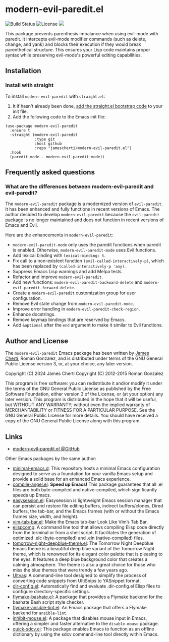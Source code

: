 # modern-evil-paredit.el
![Build Status](https://github.com/jamescherti/modern-evil-paredit.el/actions/workflows/ci.yml/badge.svg)
![License](https://img.shields.io/github/license/jamescherti/modern-evil-paredit.el)
![](https://raw.githubusercontent.com/jamescherti/modern-evil-paredit.el/main/.images/made-for-gnu-emacs.svg)

This package prevents parenthesis imbalance when using evil-mode with paredit. It intercepts evil-mode modifier commands (such as delete, change, and yank) and blocks their execution if they would break parenthetical structure. This ensures your Lisp code maintains proper syntax while preserving evil-mode's powerful editing capabilities.

## Installation

### Install with straight

To install `modern-evil-paredit` with `straight.el`:

1. It if hasn't already been done, [add the straight.el bootstrap code](https://github.com/radian-software/straight.el?tab=readme-ov-file#getting-started) to your init file.
2. Add the following code to the Emacs init file:
```emacs-lisp
(use-package modern-evil-paredit
  :ensure t
  :straight (modern-evil-paredit
             :type git
             :host github
             :repo "jamescherti/modern-evil-paredit.el")
  :hook
  (paredit-mode . modern-evil-paredit-mode))
```

## Frequently asked questions

### What are the differences between modern-evil-paredit and evil-paredit?

The `modern-evil-paredit` package is a modernized version of `evil-paredit`. It has been enhanced and fully functions in recent versions of Emacs. The author decided to develop `modern-evil-paredit` because the `evil-paredit` package is no longer maintained and does not function in recent versions of Emacs and Evil.

Here are the enhancements in `modern-evil-paredit`:
* `modern-evil-paredit-mode` only uses the paredit functions when paredit is enabled. Otherwise, `modern-evil-paredit-mode` uses Evil functions.
* Add lexical binding with `lexical-binding: t`.
* Fix call to a non-existent function `(evil-called-interactively-p)`, which has been replaced by `(called-interactively-p 'any)`.
* Suppress Emacs Lisp warnings and add Melpa tests.
* Refactor and improve `modern-evil-paredit`.
* Add new functions: `modern-evil-paredit-backward-delete` and `modern-evil-paredit-forward-delete`.
* Create a `modern-evil-paredit` customization group for user configuration.
* Remove Evil state change from `modern-evil-paredit-mode`.
* Improve error handling in `modern-evil-paredit-check-region`.
* Enhance docstrings.
* Remove keymap bindings that are reserved by Emacs.
* Add `&optional` after the `end` argument to make it similar to Evil functions.

## Author and License

The `modern-evil-paredit` Emacs package has been written by [James Cherti](https://www.jamescherti.com/), Roman Gonzalez, and is distributed under terms of the GNU General Public License version 3, or, at your choice, any later version.

Copyright (C) 2024 James Cherti
Copyright (C) 2012-2015 Roman Gonzalez

This program is free software: you can redistribute it and/or modify it under the terms of the GNU General Public License as published by the Free Software Foundation, either version 3 of the License, or (at your option) any later version. This program is distributed in the hope that it will be useful, but WITHOUT ANY WARRANTY; without even the implied warranty of MERCHANTABILITY or FITNESS FOR A PARTICULAR PURPOSE. See the GNU General Public License for more details. You should have received a copy of the GNU General Public License along with this program.

## Links

- [modern-evil-paredit.el @GitHub](https://github.com/jamescherti/modern-evil-paredit.el)

Other Emacs packages by the same author:
- [minimal-emacs.d](https://github.com/jamescherti/minimal-emacs.d): This repository hosts a minimal Emacs configuration designed to serve as a foundation for your vanilla Emacs setup and provide a solid base for an enhanced Emacs experience.
- [compile-angel.el](https://github.com/jamescherti/compile-angel.el): **Speed up Emacs!** This package guarantees that all .el files are both byte-compiled and native-compiled, which significantly speeds up Emacs.
- [easysession.el](https://github.com/jamescherti/easysession.el): Easysession is lightweight Emacs session manager that can persist and restore file editing buffers, indirect buffers/clones, Dired buffers, the tab-bar, and the Emacs frames (with or without the Emacs frames size, width, and height).
- [vim-tab-bar.el](https://github.com/jamescherti/vim-tab-bar.el): Make the Emacs tab-bar Look Like Vim’s Tab Bar.
- [elispcomp](https://github.com/jamescherti/elispcomp): A command line tool that allows compiling Elisp code directly from the terminal or from a shell script. It facilitates the generation of optimized .elc (byte-compiled) and .eln (native-compiled) files.
- [tomorrow-night-deepblue-theme.el](https://github.com/jamescherti/tomorrow-night-deepblue-theme.el): The Tomorrow Night Deepblue Emacs theme is a beautiful deep blue variant of the Tomorrow Night theme, which is renowned for its elegant color palette that is pleasing to the eyes. It features a deep blue background color that creates a calming atmosphere. The theme is also a great choice for those who miss the blue themes that were trendy a few years ago.
- [Ultyas](https://github.com/jamescherti/ultyas/): A command-line tool designed to simplify the process of converting code snippets from UltiSnips to YASnippet format.
- [dir-config.el](https://github.com/jamescherti/dir-config.el): Automatically find and evaluate .dir-config.el Elisp files to configure directory-specific settings.
- [flymake-bashate.el](https://github.com/jamescherti/flymake-bashate.el): A package that provides a Flymake backend for the bashate Bash script style checker.
- [flymake-ansible-lint.el](https://github.com/jamescherti/flymake-ansible-lint.el): An Emacs package that offers a Flymake backend for `ansible-lint`.
- [inhibit-mouse.el](https://github.com/jamescherti/inhibit-mouse.el): A package that disables mouse input in Emacs, offering a simpler and faster alternative to the `disable-mouse` package.
- [quick-sdcv.el](https://github.com/jamescherti/quick-sdcv.el): This package enables Emacs to function as an offline dictionary by using the sdcv command-line tool directly within Emacs.
